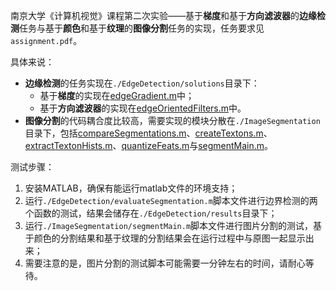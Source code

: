 南京大学《计算机视觉》课程第二次实验——基于**梯度**和基于**方向滤波器**的**边缘检测**任务与基于**颜色**和基于**纹理**的**图像分割**任务的实现，任务要求见`assignment.pdf`。

具体来说：
+    **边缘检测**的任务实现在`./EdgeDetection/solutions`目录下：
     +    基于**梯度**的实现在[edgeGradient.m](./EdgeDetection/solutions/edgeGradient.m)中；
     +    基于**方向滤波器**的实现在[edgeOrientedFilters.m](./EdgeDetection/solutions/edgeOrientedFilters.m)中。
+    **图像分割**的代码耦合度比较高，需要实现的模块分散在`./ImageSegmentation`目录下，包括[compareSegmentations.m](./ImageSegmentation/compareSegmentations.m)、[createTextons.m](./ImageSegmentation/createTextons.m)、[extractTextonHists.m](./ImageSegmentation/extractTextonHists.m)、[quantizeFeats.m](./ImageSegmentation/quantizeFeats.m)与[segmentMain.m](./ImageSegmentation/segmentMain.m)。


测试步骤：
1.  安装MATLAB，确保有能运行matlab文件的环境支持；
2.  运行`./EdgeDetection/evaluateSegmentation.m`脚本文件进行边界检测的两个函数的测试，结果会储存在`./EdgeDetection/results`目录下；
3.  运行`./ImageSegmentation/segmentMain.m`脚本文件进行图片分割的测试，基于颜色的分割结果和基于纹理的分割结果会在运行过程中与原图一起显示出来；
4.  需要注意的是，图片分割的测试脚本可能需要一分钟左右的时间，请耐心等待。